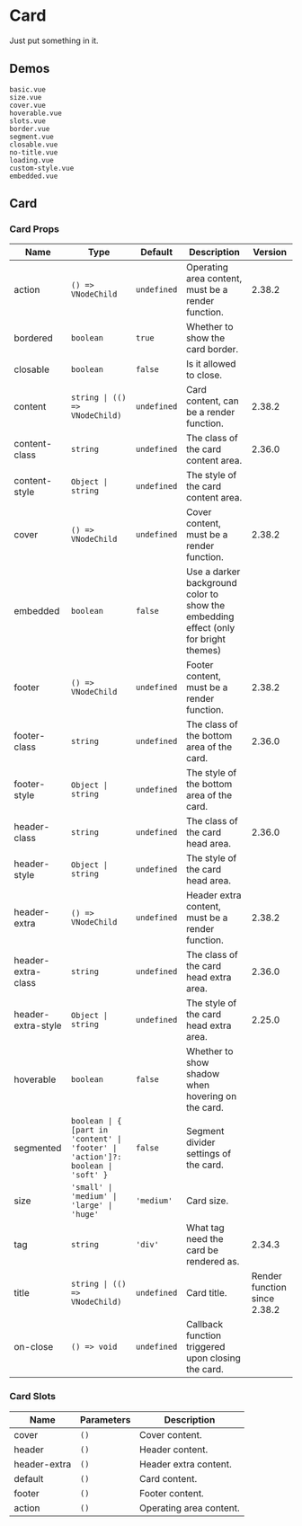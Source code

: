 # Card

Just put something in it.

## Demos

```demo
basic.vue
size.vue
cover.vue
hoverable.vue
slots.vue
border.vue
segment.vue
closable.vue
no-title.vue
loading.vue
custom-style.vue
embedded.vue
```

## Card

### Card Props

| Name | Type | Default | Description | Version |
| --- | --- | --- | --- | --- |
| action | `() => VNodeChild` | `undefined` | Operating area content, must be a render function. | 2.38.2 |
| bordered | `boolean` | `true` | Whether to show the card border. |  |
| closable | `boolean` | `false` | Is it allowed to close. |  |
| content | `string \| (() => VNodeChild)` | `undefined` | Card content, can be a render function. | 2.38.2 |
| content-class | `string` | `undefined` | The class of the card content area. | 2.36.0 |
| content-style | `Object \| string` | `undefined` | The style of the card content area. |  |
| cover | `() => VNodeChild` | `undefined` | Cover content, must be a render function. | 2.38.2 |
| embedded | `boolean` | `false` | Use a darker background color to show the embedding effect (only for bright themes) |  |
| footer | `() => VNodeChild` | `undefined` | Footer content, must be a render function. | 2.38.2 |
| footer-class | `string` | `undefined` | The class of the bottom area of the card. | 2.36.0 |
| footer-style | `Object \| string` | `undefined` | The style of the bottom area of the card. |  |
| header-class | `string` | `undefined` | The class of the card head area. | 2.36.0 |
| header-style | `Object \| string` | `undefined` | The style of the card head area. |  |
| header-extra | `() => VNodeChild` | `undefined` | Header extra content, must be a render function. | 2.38.2 |
| header-extra-class | `string` | `undefined` | The class of the card head extra area. | 2.36.0 |
| header-extra-style | `Object \| string` | `undefined` | The style of the card head extra area. | 2.25.0 |
| hoverable | `boolean` | `false` | Whether to show shadow when hovering on the card. |  |
| segmented | `boolean \| { [part in 'content' \| 'footer' \| 'action']?: boolean \| 'soft' }` | `false` | Segment divider settings of the card. |  |
| size | `'small' \| 'medium' \| 'large' \| 'huge'` | `'medium'` | Card size. |  |
| tag | `string` | `'div'` | What tag need the card be rendered as. | 2.34.3 |
| title | `string \| (() => VNodeChild)` | `undefined` | Card title. | Render function since 2.38.2 |
| on-close | `() => void` | `undefined` | Callback function triggered upon closing the card. |  |

### Card Slots

| Name         | Parameters | Description             |
| ------------ | ---------- | ----------------------- |
| cover        | `()`       | Cover content.          |
| header       | `()`       | Header content.         |
| header-extra | `()`       | Header extra content.   |
| default      | `()`       | Card content.           |
| footer       | `()`       | Footer content.         |
| action       | `()`       | Operating area content. |
